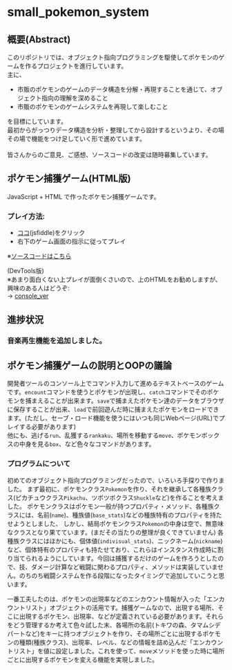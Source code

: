 # small_pokemon_system
## 概要(Abstract)
このリポジトリでは、オブジェクト指向プログラミングを駆使してポケモンのゲームを作るプロジェクトを進行しています。<br>
主に、
 - 市販のポケモンのゲームのデータ構造を分解・再現することを通じて、オブジェクト指向の理解を深めること
 - 市販のポケモンのゲームシステムを再現して楽しむこと

を目標にしています。<br>
最初からがっつりデータ構造を分析・整理してから設計するというより、その場その場で機能をつけ足していく形で進めています。<br><br>
皆さんからのご意見、ご感想、ソースコードの改変は随時募集しています。
## ポケモン捕獲ゲーム(HTML版)
JavaScript + HTML で作ったポケモン捕獲ゲームです。
### プレイ方法:
 - [ココ](https://jsfiddle.net/aeba2/m8nbztew/1/)(jsfiddle)をクリック
 - 右下のゲーム画面の指示に従ってプレイ
 
 ※[ソースコードはこちら](https://github.com/aeba2/small_pokemon_system/tree/main/htmlver)
 
 (DevTools版)<br>
 ※あまり面白くない上プレイが面倒くさいので、上のHTMLをお勧めしますが、興味のある人はどうぞ:<br>
 -> [console_ver](https://github.com/aeba2/small_pokemon_system/tree/console_ver)
## 進捗状況
### 音楽再生機能を追加しました。
 
## ポケモン捕獲ゲームの説明とOOPの議論
開発者ツールのコンソール上でコマンド入力して進めるテキストベースのゲームです。`encount`コマンドを使うとポケモンが出現し、`catch`コマンドでそのポケモンを捕まえることが出来ます。`save`で捕まえたポケモン達のデータをブラウザに保存することが出来、`load`で前回遊んだ時に捕まえたポケモンをロードできます。(ただし、セーブ・ロード機能を使うにはいつも同じWebページ(URL)でプレイする必要があります)<br>
他にも、逃げる`run`、乱獲する`rankaku`、場所を移動する`move`、ポケモンボックスの中身を見る`box`、など色々なコマンドがあります。
 ### プログラムについて
 初めてのオブジェクト指向プログラミングだったので、いろいろ手探りで作りました。
 まず最初に、ポケモンクラス`Pokemon`を作り、それを継承して各種族クラス(ピカチュウクラス`Pikachu`、ツボツボクラス`Shuckle`など)を作ることを考えました。
 ポケモンクラスはポケモン一般が持つプロパティ・メソッド、各種族クラスには、名前(`name`)、種族値(`base_stats`)などの種族特有のプロパティを持たせようとしました、
 しかし、結局ポケモンクラス`Pokemon`の中身は空で、無意味なクラスとなり果てています。(まだその当たりの整理が良くできていません)
 各種族クラスにはほかにも、個体値(`indivisual_stats`)、ニックネーム(`nickname`)など、個体特有のプロパティも持たせており、これらはインスタンス作成時に割り当てられるようにしています。今回は捕獲するだけのゲームを作ろうとしたので、技、ダメージ計算など戦闘に関わるプロパティ、メソッドは実装していません。のちのち戦闘システムを作る段階になったタイミングで追加していこうと思います。
 
一番工夫したのは、ポケモンの出現率などのエンカウント情報が入った「エンカウントリスト」オブジェクトの活用です。捕獲ゲームなので、出現する場所、そこに出現するポケモン、出現率、などが定義されている必要があります。それらをどう管理するか考えて色々試した末、各場所の名前(トキワの森、タマムシデパートなど)をキーに持つオブジェクトを作り、その場所ごとに出現するポケモンの種類(種族クラス)、出現率、レベル、などの情報を詰め込んだ「エンカウントリスト」を値に設定しました。これを使って、`move`メソッドを使った時に場所ごとに出現するポケモンを変える機能を実現しました。
